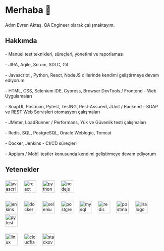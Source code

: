 <h1 align="left">Merhaba 👋</h1>

###

<p align="left">Adım Evren Aktaş. QA Engineer olarak çalışmaktayım.</p>

###

<h2 align="left">Hakkımda</h2>

###

<p align="left">
  - Manuel test teknikleri, süreçleri, yönetimi ve raporlaması<br><br>
  - JIRA, Agile, Scrum, SDLC, Git<br><br>- Javascript , Python, React, NodeJS dillerinde kendimi geliştirmeye devam ediyorum<br><br>
  - HTML, CSS, Selenium IDE, Cypress, Browser DevTools / Frontend - Web Uygulamaları<br><br>
  - SoapUI, Postman, Pytest, TestNG, Rest-Assured, JUnit / Backend - SOAP ve REST Web Servisleri otomasyon çalışmaları<br><br>- JMeter, LoadRunner / Performans, Yük ve Güvenlik testi çalışmaları<br><br>- Redis, SQL, PostgreSQL, Oracle Weblogic, Tomcat <br><br>- Docker, Jenkins - CI/CD süreçleri<br><br>- Appium / Mobil testler konusunda kendimi geliştirmeye devam ediyorum</p>

###

<h2 align="left">Yetenekler</h2>

###

<div align="left">
  <img src="https://cdn.jsdelivr.net/gh/devicons/devicon/icons/javascript/javascript-original.svg" height="40" alt="javascript logo"  />
  <img width="12" />
  <img src="https://cdn.jsdelivr.net/gh/devicons/devicon/icons/react/react-original.svg" height="40" alt="react logo"  />
  <img width="12" />
  <img src="https://skillicons.dev/icons?i=py" height="40" alt="python logo"  />
  <img width="12" />
  <img src="https://cdn.jsdelivr.net/gh/devicons/devicon/icons/nodejs/nodejs-original.svg" height="40" alt="nodejs logo"  />
</div>

###

<div align="left">
  <img src="https://skillicons.dev/icons?i=jenkins" height="40" alt="jenkins logo"  />
  <img width="12" />
  <img src="https://cdn.jsdelivr.net/gh/devicons/devicon/icons/docker/docker-original.svg" height="40" alt="docker logo"  />
  <img width="12" />
  <img src="https://cdn.simpleicons.org/selenium/43B02A" height="40" alt="selenium logo"  />
  <img width="12" />
  <img src="https://cdn.jsdelivr.net/gh/devicons/devicon/icons/postgresql/postgresql-original.svg" height="40" alt="postgresql logo"  />
  <img width="12" />
  <img src="https://cdn.jsdelivr.net/gh/devicons/devicon/icons/mysql/mysql-original.svg" height="40" alt="mysql logo"  />
  <img width="12" />
  <img src="https://cdn.jsdelivr.net/gh/devicons/devicon/icons/redis/redis-original.svg" height="40" alt="redis logo"  />
  <img width="12" />
  <img src="https://skillicons.dev/icons?i=postman" height="40" alt="postman logo"  />
  <img width="12" />
  <img src="https://cdn.jsdelivr.net/gh/devicons/devicon/icons/jira/jira-original.svg" height="40" alt="jira logo"  />
  <img width="12" />
  <img src="https://cdn.simpleicons.org/pytest/0A9EDC" height="40" alt="pytest logo"  />
</div>

###

<div align="left">
  <img src="https://cdn.jsdelivr.net/gh/devicons/devicon/icons/linux/linux-original.svg" height="40" alt="linux logo"  />
  <img width="12" />
  <img src="https://skillicons.dev/icons?i=cloudflare" height="40" alt="cloudflare logo"  />
  <img width="12" />
  <img src="https://skillicons.dev/icons?i=stackoverflow" height="40" alt="stackoverflow logo"  />
</div>

###
